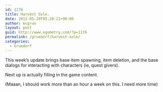 ```yaml
---
id: 1176
title: Harvest Sole.
date: 2011-05-20T05:20:21+00:00
author: mcgrue
layout: post
guid: http://www.egometry.com/?p=1176
permalink: /gruedorf/harvest-sole/
categories:
  - Gruedorf
---
```

This week&#8217;s update brings base item spawning, item deletion, and the base dialogs for interacting with characters (ie, quest givers).

Next up is actually filling in the game content.

(Maaan, I should work more than an hour a week on this. I need more time)